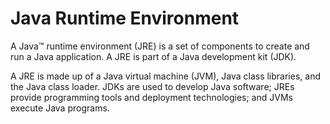 # Java Runtime Environment

A Java™ runtime environment (JRE) is a set of components to create and run a Java application. A JRE is part of a Java development kit (JDK).

A JRE is made up of a Java virtual machine (JVM), Java class libraries, and the Java class loader. JDKs are used to develop Java software; JREs provide programming tools and deployment technologies; and JVMs execute Java programs.